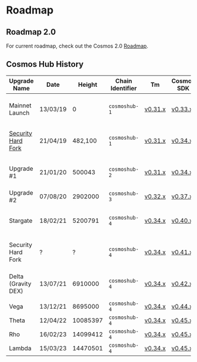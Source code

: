 <!--
order: false
parent:
  title: Roadmap
  order: 7
-->

# Roadmap

## Roadmap 2.0

For current roadmap, check out the Cosmos 2.0
[Roadmap](./cosmos-hub-roadmap-2.0.md).

## Cosmos Hub History

| Upgrade Name                                                                                           | Date     | Height   | Chain Identifier | Tm                                                                             | Cosmos SDK                                                                | Gaia                                                          | IBC                                                            |
| ------------------------------------------------------------------------------------------------------ | -------- | -------- | ---------------- | ------------------------------------------------------------------------------ | ------------------------------------------------------------------------- | ------------------------------------------------------------- | -------------------------------------------------------------- |
| Mainnet Launch                                                                                         | 13/03/19 | 0        | `cosmoshub-1`    | [v0.31.x](https://github.com/tendermint/tendermint/releases/tag/v0.31.11)      | [v0.33.x](https://github.com/cosmos/cosmos-sdk/releases/tag/v0.33.2)      | *Included in Cosmos SDK*                                      | n/a                                                            |
| [Security Hard Fork](https://forum.cosmos.network/t/critical-cosmossdk-security-advisory-updated/2211) | 21/04/19 | 482,100  | `cosmoshub-1`    | [v0.31.x](https://github.com/tendermint/tendermint/releases/tag/v0.31.11)      | [v0.34.x](https://github.com/cosmos/cosmos-sdk/releases/tag/v0.34.6)      | *Included in Cosmos SDK*)                                     | n/a                                                            |
| Upgrade #1                                                                                             | 21/01/20 | 500043   | `cosmoshub-2`    | [v0.31.x](https://github.com/tendermint/tendermint/releases/tag/v0.31.11)      | [v0.34.x](https://github.com/cosmos/cosmos-sdk/releases/tag/v0.34.10)     | *Included in Cosmos SDK*)                                     | n/a                                                            |
| Upgrade #2                                                                                             | 07/08/20 | 2902000  | `cosmoshub-3`    | [v0.32.x](https://github.com/tendermint/tendermint/releases/tag/v0.32.14)      | [v0.37.x](https://github.com/cosmos/cosmos-sdk/releases/tag/v0.37.15)     | [v2.0.x](https://github.com/cosmos/gaia/releases/tag/v2.0.14) | n/a                                                            |
| Stargate                                                                                               | 18/02/21 | 5200791  | `cosmoshub-4`    | [v0.34.x](https://github.com/tendermint/tendermint/releases/tag/v0.34.3)       | [v0.40.x](https://github.com/cosmos/cosmos-sdk/releases/tag/v0.40.1)      | [v4.0.x](https://github.com/cosmos/gaia/releases/tag/v4.0.6)  | *Included in Cosmos SDK*                                       |
| Security Hard Fork                                                                                     | ?        | ?        | `cosmoshub-4`    | [v0.34.x](https://github.com/tendermint/tendermint/releases/tag/v0.34.8)       | [v0.41.x](https://github.com/cosmos/cosmos-sdk/releases/tag/v0.41.4)      | [v4.2.x](https://github.com/cosmos/gaia/releases/tag/v4.2.1)  | *Included in Cosmos SDK*                                       |
| Delta (Gravity DEX)                                                                                    | 13/07/21 | 6910000  | `cosmoshub-4`    | [v0.34.x](https://github.com/tendermint/tendermint/releases/tag/v0.34.13)      | [v0.42.x](https://github.com/cosmos/cosmos-sdk/releases/tag/v0.42.10)     | [v5.0.x](https://github.com/cosmos/gaia/releases/tag/v5.0.8)  | *Included in Cosmos SDK*                                       |
| Vega                                                                                                   | 13/12/21 | 8695000  | `cosmoshub-4`    | [v0.34.x](https://github.com/tendermint/tendermint/releases/tag/v0.34.14)      | [v0.44.x](https://github.com/cosmos/cosmos-sdk/releases/tag/v0.44.5)      | [v6.0.x](https://github.com/cosmos/gaia/releases/tag/v6.0.4)  | [v2.0.x](https://github.com/cosmos/ibc-go/releases/tag/v2.0.3) |
| Theta                                                                                                  | 12/04/22 | 10085397 | `cosmoshub-4`    | [v0.34.x](https://github.com/tendermint/tendermint/releases/tag/v0.34.14)      | [v0.45.x](https://github.com/cosmos/cosmos-sdk/releases/tag/v0.45.1)      | [v7.0.x](https://github.com/cosmos/gaia/releases/tag/v7.0.0)  | [v3.0.x](https://github.com/cosmos/ibc-go/releases/tag/v3.0.0) |
| Rho                                                                                                    | 16/02/23 | 14099412 | `cosmoshub-4`    | [v0.34.x](https://github.com/informalsystems/tendermint/releases/tag/v0.34.24) | [v0.45.x](https://github.com/cosmos/cosmos-sdk/releases/tag/v0.45.12)     | [v8.0.x](https://github.com/cosmos/gaia/releases/tag/v8.0.0)  | [v3.4.x](https://github.com/cosmos/ibc-go/releases/tag/v3.4.0) |
| Lambda                                                                                                 | 15/03/23 | 14470501 | `cosmoshub-4`    | [v0.34.x](https://github.com/informalsystems/tendermint/releases/tag/v0.34.25) | [v0.45.x](https://github.com/cosmos/cosmos-sdk/releases/tag/v0.45.13-ics) | [v9.0.x](https://github.com/cosmos/gaia/releases/tag/v9.0.0)  | [v4.2.x](https://github.com/cosmos/ibc-go/releases/tag/v4.2.0) |
